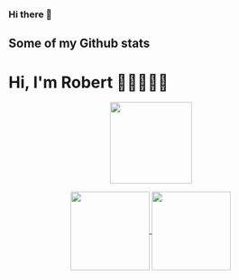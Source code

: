 ### Hi there 👋

<!--
**RobertYoung2022/RobertYoung2022** is a ✨ _special_ ✨ repository because its `README.md` (this file) appears on your GitHub profile.

Here are some ideas to get you started:

- 🔭 I’m currently working on ...
- 🌱 I’m currently learning ...
- 👯 I’m looking to collaborate on ...
- 🤔 I’m looking for help with ...
- 💬 Ask me about ...
- 📫 How to reach me: ...
- 😄 Pronouns: ...
- ⚡ Fun fact: ...
-->
## Some of my Github stats

<h1>Hi, I'm Robert 👋🏾👨🏾‍💻</h1>


<p align="center">
  <img height="145em"align="center" src="http://github-readme-streak-stats.herokuapp.com?user=RobertYoung2022&theme=dark&hide_border=false&date_format=j%20M%5B%20Y%5D&fire=DD5B28" />
</p>
<p align="center">
<a href="https://github.com/RobertYoung2022">
  <img height="140em" align="center" src="https://github-readme-stats.vercel.app/api/top-langs/?username=RobertYoung2022&layout=compact&theme=dark&langs_count=4" />
</a>
<a href="https://github.com/RobertYoung2022">
  <img height="140em" align="center" src="https://github-readme-stats.vercel.app/api?username=RobertYoung2022&theme=dark&layout=compact&repo=convoychat&hide=stars,issues&custom_title=Robert's GitHub Stats" />
</a>
</p><br>



